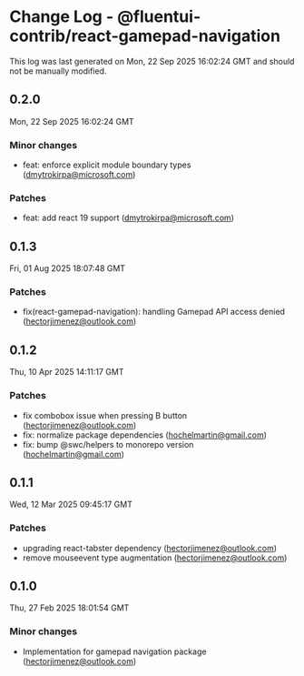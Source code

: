 # Change Log - @fluentui-contrib/react-gamepad-navigation

This log was last generated on Mon, 22 Sep 2025 16:02:24 GMT and should not be manually modified.

<!-- Start content -->

## 0.2.0

Mon, 22 Sep 2025 16:02:24 GMT

### Minor changes

- feat: enforce explicit module boundary types (dmytrokirpa@microsoft.com)

### Patches

- feat: add react 19 support (dmytrokirpa@microsoft.com)

## 0.1.3

Fri, 01 Aug 2025 18:07:48 GMT

### Patches

- fix(react-gamepad-navigation): handling Gamepad API access denied (hectorjimenez@outlook.com)

## 0.1.2

Thu, 10 Apr 2025 14:11:17 GMT

### Patches

- fix combobox issue when pressing B button (hectorjimenez@outlook.com)
- fix: normalize package dependencies (hochelmartin@gmail.com)
- fix: bump @swc/helpers to monorepo version (hochelmartin@gmail.com)

## 0.1.1

Wed, 12 Mar 2025 09:45:17 GMT

### Patches

- upgrading react-tabster dependency (hectorjimenez@outlook.com)
- remove mouseevent type augmentation (hectorjimenez@outlook.com)

## 0.1.0

Thu, 27 Feb 2025 18:01:54 GMT

### Minor changes

- Implementation for gamepad navigation package (hectorjimenez@outlook.com)
